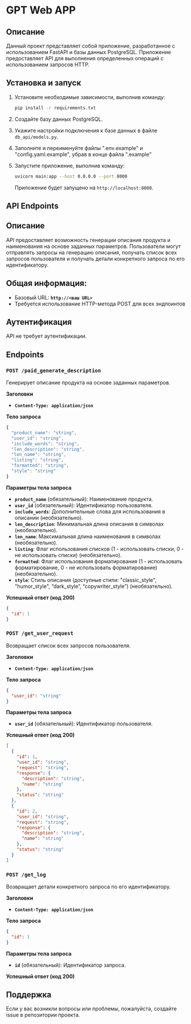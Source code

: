 # GPT Web APP

## Описание
Данный проект представляет собой приложение, разработанное с использованием FastAPI и базы данных PostgreSQL. Приложение предоставляет API для выполнения определенных операций с использованием запросов HTTP.

## Установка и запуск
1. Установите необходимые зависимости, выполнив команду:
   ```bash
   pip install -r requirements.txt
   ```

2. Создайте базу данных PostgreSQL.

3. Укажите настройки подключения к базе данных в файле `db_api/models.py`.

4. Заполните и переименуйте файлы ".env.example" и "config.yaml.example", убрав в конце файла ".example"

5. Запустите приложение, выполнив команду:
   ```bash
   uvicorn main:app --host 0.0.0.0 --port 8000
   ```
   Приложение будет запущено на `http://localhost:8000`.

## API Endpoints

## **Описание**

API предоставляет возможность генерации описания продукта и наименования на основе заданных параметров. Пользователи могут отправлять запросы на генерацию описания, получать список всех запросов пользователя и получать детали конкретного запроса по его идентификатору.

## **Общая информация:**

- Базовый URL: **`http://<ваш URL>`**
- Требуется использование HTTP-метода POST для всех эндпоинтов

## **Аутентификация**

API не требует аутентификации.

## **Endpoints**

### **`POST /paid_generate_description`**

Генерирует описание продукта на основе заданных параметров.

**Заголовки**

- **`Content-Type: application/json`**

**Тело запроса**

```jsx
{
  "product_name": "string",
  "user_id": "string",
  "include_words": "string",
  "len_description": "string",
  "len_name": "string",
  "listing": "string",
  "formatted": "string",
  "style": "string"
}
```

**Параметры тела запроса**

- **`product_name`** (обязательный): Наименование продукта.
- **`user_id`** (обязательный): Идентификатор пользователя.
- **`include_words`**: Дополнительные слова для использования в описании (необязательно).
- **`len_description`**: Минимальная длина описания в символах (необязательно).
- **`len_name`**: Максимальная длина наименования в символах (необязательно).
- **`listing`**: Флаг использования списков (1 - использовать списки, 0 - не использовать списки) (необязательно).
- **`formatted`**: Флаг использования форматирования (1 - использовать форматирование, 0 - не использовать форматирование) (необязательно).
- **`style`**: Стиль описания (доступные стили: "classic_style", "humor_style", “dark_style”, “copywriter_style”) (необязательно).

**Успешный ответ (код 200)**

```json
{
  "id": 1
}
```

### **`POST /get_user_request`**

Возвращает список всех запросов пользователя.

**Заголовки**

- **`Content-Type: application/json`**

**Тело запроса**

```json
{
  "user_id": "string"
}
```

**Параметры тела запроса**

- **`user_id`** (обязательный): Идентификатор пользователя.

**Успешный ответ (код 200)**

```json
[
  {
    "id": 1,
    "user_id": "string",
    "request": "string",
    "response": {
      "description": "string",
      "name": "string"
    },
    "status": "string"
  },
  {
    "id": 2,
    "user_id": "string",
    "request": "string",
    "response": {
      "description": "string",
      "name": "string"
    },
    "status": "string"
  }
]
```

### **`POST /get_log`**

Возвращает детали конкретного запроса по его идентификатору.

**Заголовки**

- **`Content-Type: application/json`**

**Тело запроса**

```json
{
  "id": 1
}
```

**Параметры тела запроса**

- **`id`** (обязательный): Идентификатор запроса.

**Успешный ответ (код 200)**

## Поддержка
Если у вас возникли вопросы или проблемы, пожалуйста, создайте issue в репозитории проекта.
